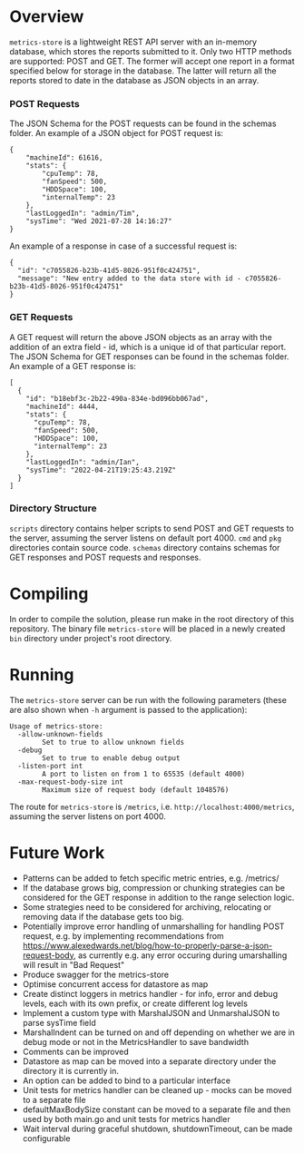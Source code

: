 # Overview
`metrics-store` is a lightweight REST API server with an in-memory database, which stores the reports submitted to it.
Only two HTTP methods are supported: POST and GET. The former will accept one report in a format specified below for storage in the database. The latter will return all the reports stored to date in the database as JSON objects in an array.

### POST Requests

The JSON Schema for the POST requests can be found in the schemas folder.
An example of a JSON object for POST request is:
```
{
    "machineId": 61616,
    "stats": {
        "cpuTemp": 78,
        "fanSpeed": 500,
        "HDDSpace": 100,
        "internalTemp": 23
    },
    "lastLoggedIn": "admin/Tim",
    "sysTime": "Wed 2021-07-28 14:16:27"
}
```
An example of a response in case of a successful request is:
```
{
  "id": "c7055826-b23b-41d5-8026-951f0c424751",
  "message": "New entry added to the data store with id - c7055826-b23b-41d5-8026-951f0c424751"
}
```
### GET Requests
A GET request will return the above JSON objects as an array with the addition of an extra field - id, which is a unique id of that particular report.
The JSON Schema for GET responses can be found in the schemas folder.
An example of a GET response is:
```
[
  {
    "id": "b18ebf3c-2b22-490a-834e-bd096bb067ad",
    "machineId": 4444,
    "stats": {
      "cpuTemp": 78,
      "fanSpeed": 500,
      "HDDSpace": 100,
      "internalTemp": 23
    },
    "lastLoggedIn": "admin/Ian",
    "sysTime": "2022-04-21T19:25:43.219Z"
  }
]
```

### Directory Structure
`scripts` directory contains helper scripts to send POST and GET requests to the server, assuming the server listens on default port 4000.
`cmd` and `pkg` directories contain source code.
`schemas` directory contains schemas for GET responses and POST requests and responses.

# Compiling
In order to compile the solution, please run make in the root directory of this repository.
The binary file `metrics-store` will be placed in a newly created `bin` directory under project's root directory.

# Running
The `metrics-store` server can be run with the following parameters (these are also shown when `-h` argument is passed to the application):
```
Usage of metrics-store:
  -allow-unknown-fields
        Set to true to allow unknown fields
  -debug
        Set to true to enable debug output
  -listen-port int
        A port to listen on from 1 to 65535 (default 4000)
  -max-request-body-size int
        Maximum size of request body (default 1048576)
```

The route for `metrics-store` is `/metrics`, i.e. `http://localhost:4000/metrics`, assuming the server listens on port 4000.

# Future Work
* Patterns can be added to fetch specific metric entries, e.g. /metrics/<datetime>
* If the database grows big, compression or chunking strategies can be considered for the GET response in addition to the range selection logic.
* Some strategies need to be considered for archiving, relocating or removing data if the database gets too big.
* Potentially improve error handling of unmarshalling for handling POST request, e.g. by implementing recommendations from https://www.alexedwards.net/blog/how-to-properly-parse-a-json-request-body, as currently e.g. any error occuring during umarshalling will result in "Bad Request"
* Produce swagger for the metrics-store
* Optimise concurrent access for datastore as map
* Create distinct loggers in metrics handler - for info, error and debug levels, each with its own prefix, or create different log levels
* Implement a custom type with MarshalJSON and UnmarshalJSON to parse sysTime field
* MarshalIndent can be turned on and off depending on whether we are in debug mode or not in the MetricsHandler to save bandwidth
* Comments can be improved
* Datastore as map can be moved into a separate directory under the directory it is currently in.
* An option can be added to bind to a particular interface
* Unit tests for metrics handler can be cleaned up - mocks can be moved to a separate file
* defaultMaxBodySize constant can be moved to a separate file and then used by both main.go and unit tests for metrics handler
* Wait interval during graceful shutdown, shutdownTimeout, can be made configurable
